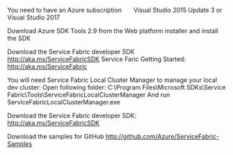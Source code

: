 You need to have an Azure subscription
     
Visual Studio 2015 Update 3 or Visual Studio 2017

Download Azure SDK Tools 2.9 from the Web platform installer and install the SDK

Download the Service Fabric developer SDK http://aka.ms/ServiceFabricSDK
Service Faric Getting Started: http://aka.ms/ServiceFabric

You will need Service Fabric Local Cluster Manager to manage your local dev cluster:
Open following folder:
C:\Program Files\Microsoft SDKs\Service Fabric\Tools\ServiceFabricLocalClusterManager
And run ServiceFabricLocalClusterManager.exe

Download the Service Fabric developer SDK: http://aka.ms/ServiceFabricSDK

Download the samples for GitHub
http://github.com/Azure/ServiceFabric-Samples 


